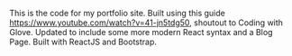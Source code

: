 This is the code for my portfolio site. Built using this guide https://www.youtube.com/watch?v=41-jn5tdg50, shoutout to Coding with Glove. Updated to include some more modern React syntax and a Blog Page. Built with ReactJS and Bootstrap.
